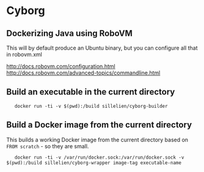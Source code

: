 # Cyborg
## Dockerizing Java using RoboVM

This will by default produce an Ubuntu binary, but you can configure all that in robovm.xml

http://docs.robovm.com/configuration.html
http://docs.robovm.com/advanced-topics/commandline.html


## Build an executable in the current directory

```
   docker run -ti -v $(pwd):/build sillelien/cyborg-builder  
```

## Build a Docker image from the current directory

This builds a working Docker image from the current directory based on `FROM scratch` - so they are small.

```
   docker run -ti -v /var/run/docker.sock:/var/run/docker.sock -v $(pwd):/build sillelien/cyborg-wrapper image-tag executable-name 
```
